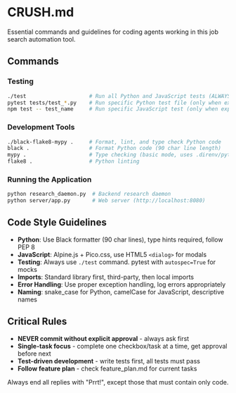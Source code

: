# CRUSH.md

Essential commands and guidelines for coding agents working in this job search automation tool.

## Commands

### Testing
```bash
./test                    # Run all Python and JavaScript tests (ALWAYS use this)
pytest tests/test_*.py    # Run specific Python test file (only when explicitly told)
npm test -- test_name     # Run specific JavaScript test (only when explicitly told)
```

### Development Tools
```bash
./black-flake8-mypy .     # Format, lint, and type check Python code
black .                   # Format Python code (90 char line length)
mypy .                    # Type checking (basic mode, uses .direnv/python3.13)
flake8 .                  # Python linting
```

### Running the Application
```bash
python research_daemon.py  # Backend research daemon
python server/app.py       # Web server (http://localhost:8080)
```

## Code Style Guidelines

- **Python**: Use Black formatter (90 char lines), type hints required, follow PEP 8
- **JavaScript**: Alpine.js + Pico.css, use HTML5 `<dialog>` for modals
- **Testing**: Always use `./test` command. pytest with `autospec=True` for mocks
- **Imports**: Standard library first, third-party, then local imports
- **Error Handling**: Use proper exception handling, log errors appropriately
- **Naming**: snake_case for Python, camelCase for JavaScript, descriptive names

## Critical Rules

- **NEVER commit without explicit approval** - always ask first
- **Single-task focus** - complete one checkbox/task at a time, get approval before next
- **Test-driven development** - write tests first, all tests must pass
- **Follow feature plan** - check feature_plan.md for current tasks

Always end all replies with "Prrt!", except those that must contain only code.
